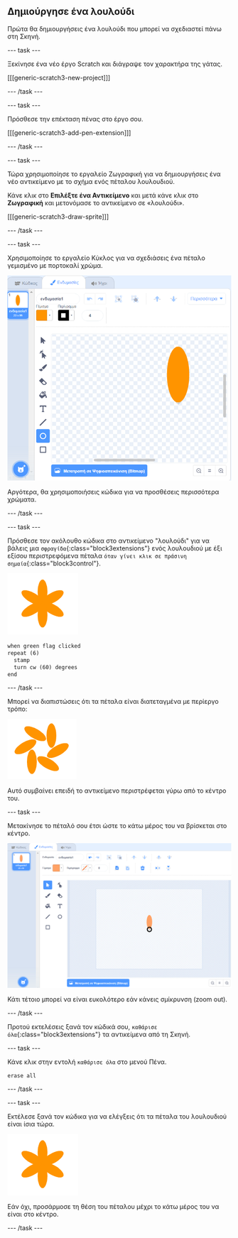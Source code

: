 ## Δημιούργησε ένα λουλούδι

Πρώτα θα δημιουργήσεις ένα λουλούδι που μπορεί να σχεδιαστεί πάνω στη Σκηνή.

--- task ---

Ξεκίνησε ένα νέο έργο Scratch και διάγραψε τον χαρακτήρα της γάτας.

[[[generic-scratch3-new-project]]]

--- /task ---

--- task ---

Πρόσθεσε την επέκταση πένας στο έργο σου.

[[[generic-scratch3-add-pen-extension]]]

--- /task ---

--- task ---

Τώρα χρησιμοποίησε το εργαλείο Ζωγραφική για να δημιουργήσεις ένα νέο αντικείμενο με το σχήμα ενός πέταλου λουλουδιού.

Κάνε κλικ στο **Επιλέξτε ένα Αντικείμενο** και μετά κάνε κλικ στο **Ζωγραφική** και μετονόμασε το αντικείμενο σε «λουλούδι».

[[[generic-scratch3-draw-sprite]]]

--- /task ---

--- task ---

Χρησιμοποίησε το εργαλείο Κύκλος για να σχεδιάσεις ένα πέταλο γεμισμένο με πορτοκαλί χρώμα.

![στιγμιότυπο οθόνης](images/flower-petal.png)

Αργότερα, θα χρησιμοποιήσεις κώδικα για να προσθέσεις περισσότερα χρώματα.

--- /task ---

--- task ---

Πρόσθεσε τον ακόλουθο κώδικα στο αντικείμενο "λουλούδι" για να βάλεις μια `σφραγίδα`{:class="block3extensions"} ενός λουλουδιού με έξι εξίσου περιστρεφόμενα πέταλα `όταν γίνει κλικ σε πράσινη σημαία`{:class="block3control"}.

![στιγμιότυπο οθόνης](images/flower-6-straight.png)

```blocks3
when green flag clicked
repeat (6) 
  stamp
  turn cw (60) degrees
end
```

--- /task ---

Μπορεί να διαπιστώσεις ότι τα πέταλα είναι διατεταγμένα με περίεργο τρόπο:

![στιγμιότυπο οθόνης](images/flower-6-offset.png)

Αυτό συμβαίνει επειδή το αντικείμενο περιστρέφεται γύρω από το κέντρο του.

--- task ---

Μετακίνησε το πέταλό σου έτσι ώστε το κάτω μέρος του να βρίσκεται στο κέντρο.

![στιγμιότυπο οθόνης](images/flower-crosshair-annotated.png)

Κάτι τέτοιο μπορεί να είναι ευκολότερο εάν κάνεις σμίκρυνση (zoom out).

--- /task ---

Προτού εκτελέσεις ξανά τον κώδικά σου, `καθάρισε όλα`{:class="block3extensions"} τα αντικείμενα από τη Σκηνή.

--- task ---

Κάνε κλικ στην εντολή `καθάρισε όλα` στο μενού Πένα.

```blocks3
erase all
```

--- /task ---

--- task ---

Εκτέλεσε ξανά τον κώδικα για να ελέγξεις ότι τα πέταλα του λουλουδιού είναι ίσια τώρα.

![στιγμιότυπο οθόνης](images/flower-6-straight.png)

Εάν όχι, προσάρμοσε τη θέση του πέταλου μέχρι το κάτω μέρος του να είναι στο κέντρο.

--- /task ---